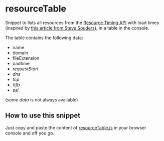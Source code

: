 resourceTable
=============

Snippet to lists all resources from the [Resource Timing API](http://www.w3.org/TR/resource-timing/) with load times (inspired by [this article from Steve Souders](http://www.stevesouders.com/blog/2014/08/21/resource-timing-practical-tips/)), in a table in the console.

The table contains the following data:
- name
- domain
- fileExtension
- oadtime
- *requestStart*
- *dns*
- *tcp*
- *ttfb*
- *ssl*

(*some data* is not always available)


How to use this snippet
-----------------------
Just copy and paste the content of [resourceTable.js](https://raw.githubusercontent.com/micmro/resourceTable/master/resourceTable.js) in your browser console and off you go.

